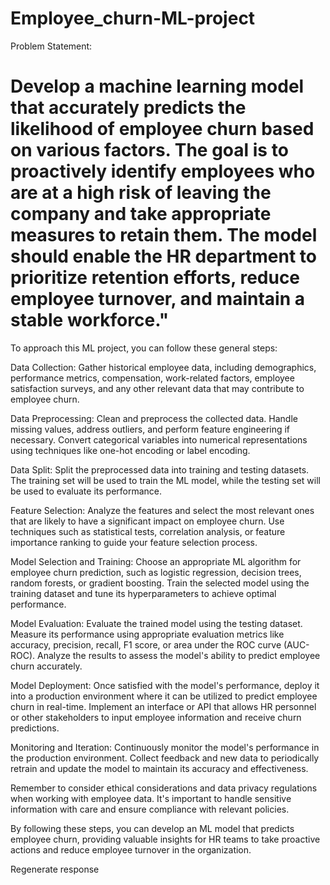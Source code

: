 # Employee_churn-ML-project
Problem Statement:
<h1>Develop a machine learning model that accurately predicts the likelihood of employee churn based on various factors.
The goal is to proactively identify employees who are at a high risk of leaving the company and take appropriate measures 
to retain them. The model should enable the HR department to prioritize retention efforts, reduce employee turnover, and 
maintain a stable workforce."</h1>

To approach this ML project, you can follow these general steps:

Data Collection: Gather historical employee data, including demographics, performance metrics, compensation, work-related 
factors, employee satisfaction surveys, and any other relevant data that may contribute to employee churn.

Data Preprocessing: Clean and preprocess the collected data. Handle missing values, address outliers, and perform feature 
engineering if necessary. Convert categorical variables into numerical representations using techniques like one-hot encoding or label encoding.

Data Split: Split the preprocessed data into training and testing datasets. The training set will be used to train
the ML model, while the testing set will be used to evaluate its performance.

Feature Selection: Analyze the features and select the most relevant ones that are likely to have a significant impact on
employee churn. Use techniques such as statistical tests, correlation analysis, or feature importance ranking to guide your feature selection process.

Model Selection and Training: Choose an appropriate ML algorithm for employee churn prediction, such as logistic regression,
decision trees, random forests, or gradient boosting. Train the selected model using the training dataset and tune its
hyperparameters to achieve optimal performance.

Model Evaluation: Evaluate the trained model using the testing dataset. Measure its performance using appropriate evaluation 
metrics like accuracy, precision, recall, F1 score, or area under the ROC curve (AUC-ROC). Analyze the results to assess the 
model's ability to predict employee churn accurately.

Model Deployment: Once satisfied with the model's performance, deploy it into a production environment where it can be
utilized to predict employee churn in real-time. Implement an interface or API that allows HR personnel or other stakeholders
to input employee information and receive churn predictions.

Monitoring and Iteration: Continuously monitor the model's performance in the production environment. Collect feedback and 
new data to periodically retrain and update the model to maintain its accuracy and effectiveness.

Remember to consider ethical considerations and data privacy regulations when working with employee data. It's important 
to handle sensitive information with care and ensure compliance with relevant policies.

By following these steps, you can develop an ML model that predicts employee churn, providing valuable insights for 
HR teams to take proactive actions and reduce employee turnover in the organization.






Regenerate response


